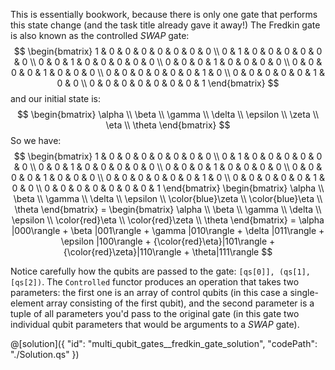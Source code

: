 This is essentially bookwork, because there is only one gate that performs this state change (and the task title already gave it away!)
The Fredkin gate is also known as the controlled $SWAP$ gate:
$$
\begin{bmatrix}
1 & 0 & 0 & 0 & 0 & 0 & 0 & 0 \\
0 & 1 & 0 & 0 & 0 & 0 & 0 & 0 \\
0 & 0 & 1 & 0 & 0 & 0 & 0 & 0 \\
0 & 0 & 0 & 1 & 0 & 0 & 0 & 0 \\
0 & 0 & 0 & 0 & 1 & 0 & 0 & 0 \\
0 & 0 & 0 & 0 & 0 & 0 & 1 & 0 \\
0 & 0 & 0 & 0 & 0 & 1 & 0 & 0 \\
0 & 0 & 0 & 0 & 0 & 0 & 0 & 1
\end{bmatrix}
$$
and our initial state is:
$$
\begin{bmatrix}
\alpha \\ \beta \\ \gamma \\ \delta \\ \epsilon \\ \zeta \\ \eta \\ \theta
\end{bmatrix}
$$
So we have:
$$
\begin{bmatrix}
1 & 0 & 0 & 0 & 0 & 0 & 0 & 0 \\
0 & 1 & 0 & 0 & 0 & 0 & 0 & 0 \\
0 & 0 & 1 & 0 & 0 & 0 & 0 & 0 \\
0 & 0 & 0 & 1 & 0 & 0 & 0 & 0 \\
0 & 0 & 0 & 0 & 1 & 0 & 0 & 0 \\
0 & 0 & 0 & 0 & 0 & 0 & 1 & 0 \\
0 & 0 & 0 & 0 & 0 & 1 & 0 & 0 \\
0 & 0 & 0 & 0 & 0 & 0 & 0 & 1
\end{bmatrix}
\begin{bmatrix}
\alpha \\ \beta \\ \gamma \\ \delta \\ \epsilon \\ \color{blue}\zeta \\ \color{blue}\eta \\ \theta
\end{bmatrix} =
\begin{bmatrix}
\alpha \\ \beta \\ \gamma \\ \delta \\ \epsilon \\ \color{red}\eta \\ \color{red}\zeta \\ \theta
\end{bmatrix} =
\alpha |000\rangle + \beta |001\rangle + \gamma |010\rangle + \delta |011\rangle + \epsilon |100\rangle + {\color{red}\eta}|101\rangle + {\color{red}\zeta}|110\rangle + \theta|111\rangle
$$

Notice carefully how the qubits are passed to the gate: `[qs[0]], (qs[1], [qs[2])`. The `Controlled` functor produces an operation that takes two parameters: the first one is an array of control qubits (in this case a single-element array consisting of the first qubit), and the second parameter is a tuple of all parameters you'd pass to the original gate (in this gate two individual qubit parameters that would be arguments to a $SWAP$ gate).

@[solution]({
    "id": "multi_qubit_gates__fredkin_gate_solution",
    "codePath": "./Solution.qs"
})
